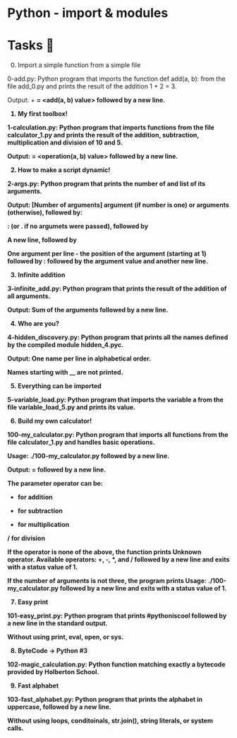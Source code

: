 # Python - import & modules

# Tasks 📃

0. Import a simple function from a simple file

0-add.py: Python program that imports the function def add(a, b): from the file add_0.py and prints the result of the addition 1 + 2 = 3.

Output: <a value> + <b value> = <add(a, b) value> followed by a new line.



1. My first toolbox!

1-calculation.py: Python program that imports functions from the file calculator_1.py and prints the result of the addition, subtraction, multiplication and division of 10 and 5.

Output: <a value> <operator> <b value> = <operation(a, b) value> followed by a new line.



2. How to make a script dynamic!

2-args.py: Python program that prints the number of and list of its arguments.

Output: [Number of arguments] argument (if number is one) or arguments (otherwise), followed by:

: (or . if no argumets were passed), followed by

A new line, followed by

One argument per line - the position of the argument (starting at 1) followed by : followed by the argument value and another new line.



3. Infinite addition

3-infinite_add.py: Python program that prints the result of the addition of all arguments.

Output: Sum of the arguments followed by a new line.



4. Who are you?

4-hidden_discovery.py: Python program that prints all the names defined by the compiled module hidden_4.pyc.

Output: One name per line in alphabetical order.

Names starting with __ are not printed.



5. Everything can be imported

5-variable_load.py: Python program that imports the variable a from the file variable_load_5.py and prints its value.



6. Build my own calculator!

100-my_calculator.py: Python program that imports all functions from the file calculator_1.py and handles basic operations.

Usage: ./100-my_calculator.py <a> <operator> <b> followed by a new line.

Output: <a> <operator> <b> = <result> followed by a new line.

The parameter operator can be:

+ for addition

- for subtraction

* for multiplication

/ for division

If the operator is none of the above, the function prints Unknown operator. Available operators: +, -, *, and / followed by a new line and exits with a status value of 1.

If the number of arguments is not three, the program prints Usage: ./100-my_calculator.py <a> <operator> <b> followed by a new line and exits with a status value of 1.



7. Easy print

101-easy_print.py: Python program that prints #pythoniscool followed by a new line in the standard output.

Without using print, eval, open, or sys.



8. ByteCode -> Python #3

102-magic_calculation.py: Python function matching exactly a bytecode provided by Holberton School.



9. Fast alphabet

103-fast_alphabet.py: Python program that prints the alphabet in uppercase, followed by a new line.

Without using loops, conditoinals, str.join(), string literals, or system calls.
